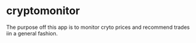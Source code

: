 # cryptomonitor

The purpose off this app is to monitor cryto prices and recommend trades iin a general fashion.
